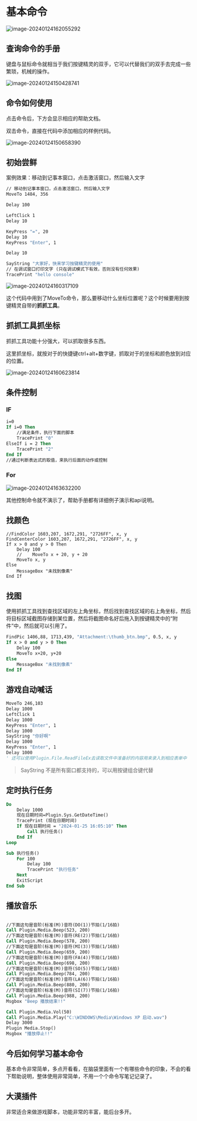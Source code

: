 # 基本命令

![image-20240124162055292](./img/keybordMouseCmd/image-20240124162055292.png)

## 查询命令的手册

键盘与鼠标命令就相当于我们按键精灵的双手，它可以代替我们的双手去完成一些繁琐，机械的操作。

![image-20240124150428741](./img/keybordMouseCmd/image-20240124150428741.png)

## 命令如何使用

点击命令后，下方会显示相应的帮助文档。

双击命令，直接在代码中添加相应的样例代码。

![image-20240124150658390](./img/keybordMouseCmd/image-20240124150658390.png)



## 初始尝鲜

案例效果：移动到记事本窗口，点击激活窗口，然后输入文字

```vb
// 移动到记事本窗口，点击激活窗口，然后输入文字
MoveTo 1484, 356

Delay 100

LeftClick 1
Delay 10

KeyPress "=", 20
Delay 10
KeyPress "Enter", 1

Delay 10

SayString "大家好，快来学习按键精灵的使用"
// 在调试窗口打印文字 (只在调试模式下有效，否则没有任何效果)
TracePrint "hello console"
```

![image-20240124160317109](./img/keybordMouseCmd/image-20240124160317109.png)



这个代码中用到了MoveTo命令，那么要移动什么坐标位置呢？这个时候要用到按键精灵自带的**抓抓工具**。

## 抓抓工具抓坐标

抓抓工具功能十分强大，可以抓取很多东西。

这里抓坐标，就按对于的快捷键ctrl+alt+数字键，抓取对于的坐标和颜色放到对应的位置。

![image-20240124160623814](./img/keybordMouseCmd/image-20240124160623814.png)

## 条件控制

### IF

```vb
i=0   
If i=0 Then  
    //满足条件，执行下面的脚本  
    TracePrint "0"
ElseIf i = 2 Then
	TracePrint "2"
End If
//通过判断表达式的取值，来执行后面的动作或控制
```

### For

![image-20240124163632200](./img/keybordMouseCmd/image-20240124163632200.png)

其他控制命令就不演示了，帮助手册都有详细例子演示和api说明。

## 找颜色

```vbscript
//FindColor 1603,207, 1672,291, "2726FF", x, y
FindCenterColor 1603,207, 1672,291, "2726FF", x, y
If x > 0 and y > 0 Then 
    Delay 100
    //    MoveTo x + 20, y + 20
    MoveTo x, y
Else 
    MessageBox "未找到像素"
End If  
```

## 找图

使用抓抓工具找到查找区域的左上角坐标，然后找到查找区域的右上角坐标，然后将目标区域截图存储到某位置，然后将截图命名好后拖入到按键精灵中的“附件”中，然后就可以引用了。

```vb
FindPic 1406,88, 1713,439, "Attachment:\thumb_btn.bmp", 0.5, x, y
If x > 0 and y > 0 Then 
    Delay 100
    MoveTo x+20, y+20
Else 
    MessageBox "未找到像素"
End If  
```

## 游戏自动喊话

```vb
MoveTo 246,103
Delay 1000
LeftClick 1
Delay 1000
KeyPress "Enter", 1
Delay 1000
SayString "你好啊"
Delay 1000
KeyPress "Enter", 1
Delay 1000
' 还可以使用Plugin.File.ReadFileEx去读取文件中准备好的内容用来录入到相应表单中
```

> SayString 不是所有窗口都支持的，可以用按键组合键代替

## 定时执行任务

```vb
Do
	Delay 1000
	现在日期时间=Plugin.Sys.GetDateTime()
	TracePrint (现在日期时间)
	If 现在日期时间 = "2024-01-25 16:05:10" Then 
		Call 执行任务()
	End If
Loop

Sub 执行任务()
	For 100
		Delay 100
		TracePrint "执行任务"
	Next
	ExitScript
End Sub
```

## 播放音乐

```vb

//下面这句是音阶(标准(M))音符(DO(1))节拍(1/16拍)   
Call Plugin.Media.Beep(523, 200)   
//下面这句是音阶(标准(M))音符(RE(2))节拍(1/16拍)   
Call Plugin.Media.Beep(578, 200)   
//下面这句是音阶(标准(M))音符(MI(3))节拍(1/16拍)   
Call Plugin.Media.Beep(659, 200)   
//下面这句是音阶(标准(M))音符(FA(4))节拍(1/16拍)   
Call Plugin.Media.Beep(698, 200)   
//下面这句是音阶(标准(M))音符(SO(5))节拍(1/16拍)   
Call Plugin.Media.Beep(784, 200)   
//下面这句是音阶(标准(M))音符(LA(6))节拍(1/16拍)   
Call Plugin.Media.Beep(880, 200)   
//下面这句是音阶(标准(M))音符(SI(7))节拍(1/16拍)   
Call Plugin.Media.Beep(988, 200)   
Msgbox "Beep 播放结束!!"

Call Plugin.Media.Vol(50)   
Call Plugin.Media.Play("C:\WINDOWS\Media\Windows XP 启动.wav")
Delay 3000
Plugin Media.Stop()   
Msgbox "播放停止!!"
```



## 今后如何学习基本命令

基本命令非常简单，多点开看看，在脑袋里面有一个有哪些命令的印象，不会的看下帮助说明，整体使用非常简单，不用一个个命令写笔记记录了。

## 大漠插件

非常适合来做游戏脚本，功能非常的丰富，能后台多开。